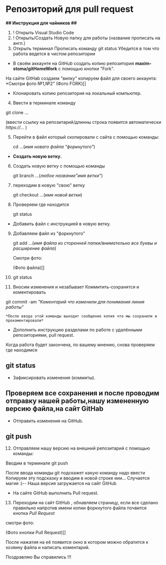 # Репозиторий для pull request

**## Инструкция для чайников ##**
 1. ! Открыть Visual Studio Code 
 2. ! Открыть/Создать Новую папку для работы (название прописать на англ.)
 3.   Открыть терминал 
      Прописать команду git status
      Убедится в том что работа ведется в чистом репозитории

* В своём аккаунте на *GitHub* создать копию репозитория **maxim-stoma/gitHomeWork** с помощью кнопки "Fork".

На сайте GitHab создаем "вилку" копируем файл для своего аккаунта: *Смотри фото №1,№2"
(Фото FORK)[]

* Клонировать копию репозитория на локальный компьютер.

 4. Ввести в терминале команду 
 
 git clone ...
 
 (ввести ссылку на репозитарий/длинны строка появится автоматически *https://...* )

 5. Перейти в файл который скопировали с сайта 
 с помощью команды:
     
      cd ...(*имя новаго файла "форкнутого"*)

* **Создать новую ветку.**

6. Создать новую ветку с помощью команды 

     git branch ...(*любое название"имя ветки"*)

 7. переходим в новую "свою" ветку 

    git checkout ...(*имя новой ветки*)


8. Проверяем где находится

     git status
     
* Добавить файл с инструкцией в новую ветку.

  
 9. Добавляем файл из "форкнутого" 

     git add ...(*имя файла из сторенней папки/внимательно все буквы и расширение файла*)

     Смотри фото:

     (Фото файла)[]

  10. git status

  11. Вносим изменения и незабывает Коммитить-сохранятся и коментировать

 git commit -am *"Коментарий что изменили для понимания линия работы"*

    *После ввода этой команды выходит сообщение копия что мы сохранили и прокоментировали*      
  
* Дополнить инструкцию разделами по работе с удалёнными репозиториями, pull request.

Когда работа будет закончена, по вашему мнению, снова проверяем где находимся 
## git status


* Зафиксировать изменения (коммиты).

## Проверяем все сохранения и после проводим отправку нашей работы,нашу измененную версию файла,на сайт GitHab

* Отправить изменения на GitHub.

## git push 

12. Отправляем нашу версию на внешний репозитарий с  помощью команды:

  Вводим в терминале git push 

   После ввода команды git подскажет какую команду надо ввести
   Копируем эту подсказку и вводим в новой строке иии...
   Случается магия :)-- Наша версия загружается на сайт GitHub

* На сайте GitHub выполнить Pull request.
  
13. Переходим  на сайт GitHub , обнавляем страницу, если все сделано правильно напротив имени копии форкнутого файла почвится кнопка *Pull Request*

  смотри фото:

  (Фото кнопки Pull Request)[]

  После нажатия на её появится окно в котором можно обратится к хозяину файла и написать коментарий.

Поздравляю Вы справились !!!
